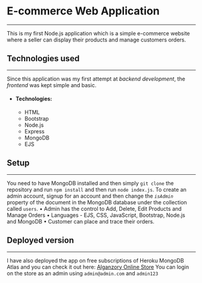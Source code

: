 # E-commerce Web Application
---
This is my first Node.js application which is a simple e-commerce website where a seller can display their products and manage customers orders.

## Technologies used
---
Since this application was my first attempt at _backend development_, the _frontend_ was kept simple and basic.
- #### Technologies:
   - HTML
   - Bootstrap
   - Node.js
   - Express
   - MongoDB
   - EJS

## Setup
---
You need to have MongoDB installed and then simply `git clone` the repository and run `npm install` and then run `node index.js`.
To create an admin account, signup for an account and then change the _`isAdmin`_ property of the document in the MongoDB database under the collection called `users`.
•	Admin has the control to Add, Delete, Edit Products and Manage Orders
•	Languages - EJS, CSS, JavaScript, Bootstrap, Node.js and MongoDB
•	Customer can place and trace their orders.
## Deployed version
---
I have also deployed the app on free subscriptions of Heroku MongoDB Atlas and you can check it out here: [Alganzory Online Store](https://alganzory-online-store.herokuapp.com/)
You can login on the store as an admin using `admin@admin.com` and `admin123` 
